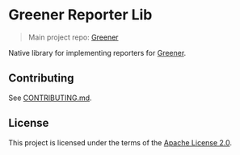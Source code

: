 # Greener Reporter Lib
> Main project repo: [Greener](https://github.com/cephei8/greener)

Native library for implementing reporters for [Greener](https://github.com/cephei8/greener).

## Contributing
See [CONTRIBUTING.md](./CONTRIBUTING.md).

## License
This project is licensed under the terms of the [Apache License 2.0](./LICENSE).
